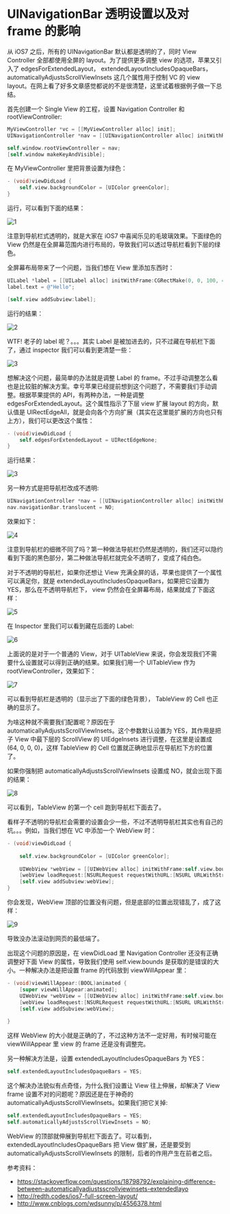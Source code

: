 UINavigationBar 透明设置以及对 frame 的影响
========================================

从 iOS7 之后，所有的 UINavigationBar 默认都是透明的了，同时 View Controller 全部都使用全屏的 layout。为了提供更多调整 view 的选项，苹果又引入了 edgesForExtendedLayout， extendedLayoutIncludesOpaqueBars，automaticallyAdjustsScrollViewInsets 这几个属性用于控制 VC 的 view layout。在网上看了好多文章感觉都说的不是很清楚，这里试着根据例子做一下总结。

首先创建一个 Single View 的工程，设置 Navigation Controller 和 rootViewController:

```objectivec
MyViewController *vc = [[MyViewController alloc] init];
UINavigationController *nav = [[UINavigationController alloc] initWithRootViewController:vc];

self.window.rootViewController = nav;
[self.window makeKeyAndVisible];
```

在 MyViewController 里把背景设置为绿色：

```objectivec
- (void)viewDidLoad {
    self.view.backgroundColor = [UIColor greenColor];
}
```

运行，可以看到下面的结果：

![1](../img/uinav-frame/1.png)

注意到导航栏式透明的，就是大家在 iOS7 中喜闻乐见的毛玻璃效果。下面绿色的 View 仍然是在全屏幕范围内进行布局的，导致我们可以透过导航栏看到下层的绿色。

全屏幕布局带来了一个问题，当我们想在 View 里添加东西时：

```objectivec
UILabel *label = [[UILabel alloc] initWithFrame:CGRectMake(0, 0, 100, 40)];
label.text = @"Hello";

[self.view addSubview:label];
```

运行的结果：

![2](../img/uinav-frame/1.png)

WTF! 老子的 label 呢？。。。其实 Label 是被加进去的，只不过藏在导航栏下面了，通过 inspector 我们可以看到更清楚一些：

![3](../img/uinav-frame/2.png)

想解决这个问题，最简单的办法就是调整 Label 的 frame。不过手动调整怎么看也是比较脏的解决方案。幸亏苹果已经提前想到这个问题了，不需要我们手动调整。根据苹果提供的 API，有两种办法，一种是调整 edgesForExtendedLayout。这个属性指示了下层 view 扩展 layout 的方向，默认值是 UIRectEdgeAll，就是会向各个方向扩展（其实在这里能扩展的方向也只有上方），我们可以更改这个属性：

```objectivec
- (void)viewDidLoad {
    self.edgesForExtendedLayout = UIRectEdgeNone;
}
```

运行结果：

![3](../img/uinav-frame/3.png)

另一种方式是把导航栏改成不透明:

```objectivec
UINavigationController *nav = [[UINavigationController alloc] initWithRootViewController:vc];
nav.navigationBar.translucent = NO;
```

效果如下：

![4](../img/uinav-frame/4.png)

注意到导航栏的细微不同了吗？第一种做法导航栏仍然是透明的，我们还可以隐约看到下面的黑色部分，第二种做法导航栏就完全不透明了，变成了纯白色。

对于不透明的导航栏，如果你还想让 View 充满全屏的话，苹果也提供了一个属性可以满足你，就是 extendedLayoutIncludesOpaqueBars，如果把它设置为 YES，那么在不透明导航栏下， view 仍然会在全屏幕布局，结果就成了下面这样：

![5](../img/uinav-frame/5.png)

在 Inspector 里我们可以看到藏在后面的 Label:

![6](../img/uinav-frame/6.png)

上面说的是对于一个普通的 View，对于 UITableView 来说，你会发现我们不需要什么设置就可以得到正确的结果。如果我们用一个 UITableView 作为 rootViewController，效果如下：

![7](../img/uinav-frame/7.png)

可以看到导航栏是透明的（显示出了下面的绿色背景）， TableView 的 Cell 也正确的显示了。

为啥这种就不需要我们配置呢？原因在于 automaticallyAdjustsScrollViewInsets。这个参数默认设置为 YES，其作用是把子 View 中最下层的 ScrollView 的 UIEdgeInsets 进行调整，在这里是设置成 (64, 0, 0, 0)，这样 TableView 的 Cell 位置就正确地显示在导航栏下方的位置了。

如果你强制把 automaticallyAdjustsScrollViewInsets 设置成 NO，就会出现下面的结果：

![8](../img/uinav-frame/8.png)

可以看到，TableView 的第一个 cell 跑到导航栏下面去了。

看样子不透明的导航栏会需要的设置会少一些，不过不透明导航栏其实也有自己的坑。。。例如，当我们想在 VC 中添加一个 WebView 时：

```objectivec
- (void)viewDidLoad {
    
    self.view.backgroundColor = [UIColor greenColor];
    
    UIWebView *webView = [[UIWebView alloc] initWithFrame:self.view.bounds];
    [webView loadRequest:[NSURLRequest requestWithURL:[NSURL URLWithString: @"https://www.bing.com/" ]]];
    [self.view addSubview:webView];
}
```

你会发现，WebView 顶部的位置没有问题，但是底部的位置出现错乱了，成了这样：

![9](../img/uinav-frame/9.png)

导致没办法滚动到网页的最低端了。

出现这个问题的原因是，在 viewDidLoad 里 Navigation Controller 还没有正确调整好下面 View 的属性，导致我们使用 self.view.bounds 是获取的是错误的大小。一种解决办法是把设置 frame 的代码放到 viewWillAppear 里：

```objectivec
- (void)viewWillAppear:(BOOL)animated {
    [super viewWillAppear:animated];
    UIWebView *webView = [[UIWebView alloc] initWithFrame:self.view.bounds];
    [webView loadRequest:[NSURLRequest requestWithURL:[NSURL URLWithString: @"https://www.bing.com/" ]]];
    [self.view addSubview:webView];
    
}
```

这样 WebView 的大小就是正确的了，不过这种方法不一定好用，有时候可能在 viewWillAppear 里 view 的 frame 还是没有调整完。

另一种解决方法是，设置 extendedLayoutIncludesOpaqueBars 为 YES：

```objectivec
self.extendedLayoutIncludesOpaqueBars = YES;
```

这个解决办法貌似有点奇怪，为什么我们设置让 View 往上伸展，却解决了 View frame 设置不对的问题呢？原因还是在于神奇的 automaticallyAdjustsScrollViewInsets。如果我们把它关掉:

```objectivec
self.extendedLayoutIncludesOpaqueBars = YES;
self.automaticallyAdjustsScrollViewInsets = NO;
```

WebView 的顶部就伸展到导航栏下面去了。可以看到，extendedLayoutIncludesOpaqueBars 把 View 做扩展，还是要受到 automaticallyAdjustsScrollViewInsets 的限制，后者的作用产生在前者之后。

参考资料：

* https://stackoverflow.com/questions/18798792/explaining-difference-between-automaticallyadjustsscrollviewinsets-extendedlayo
* http://redth.codes/ios7-full-screen-layout/
* http://www.cnblogs.com/wdsunny/p/4556378.html